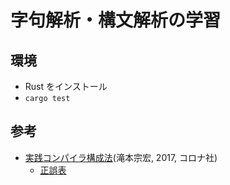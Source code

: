 # 字句解析・構文解析の学習

## 環境

- Rust をインストール
- `cargo test`

## 参考

- [実践コンパイラ構成法](https://www.ed.tus.ac.jp/j-mune/ccp/)(滝本宗宏, 2017, コロナ社)
    - [正誤表](https://www.ed.tus.ac.jp/j-mune/ccp/errata.html)

